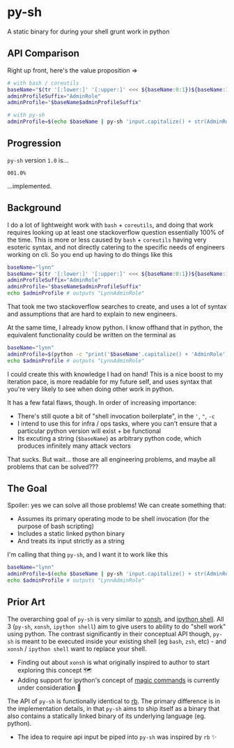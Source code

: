 # py-sh

A static binary for during your shell grunt work in python

## API Comparison

Right up front, here's the value proposition =>

```bash
# with bash / coreutils
baseName="$(tr '[:lower:]' '[:upper:]' <<< ${baseName:0:1})${baseName:1}"
adminProfileSuffix="AdminRole"
adminProfile="$baseName$adminProfileSuffix"

# with py-sh
adminProfile=$(echo $baseName | py-sh 'input.capitalize() + str(AdminRole)')
```

## Progression

`py-sh` version `1.0` is...

```
001.0%
```

...implemented.

## Background

I do a lot of lightweight work with `bash` + `coreutils`, and doing that work requires looking up at least one stackoverflow question essentially 100% of the time. This is more or less caused by `bash` + `coreutils` having very esoteric syntax, and not directly catering to the specific needs of engineers working on cli. So you end up having to do things like this

```bash
baseName="lynn"
baseName="$(tr '[:lower:]' '[:upper:]' <<< ${baseName:0:1})${baseName:1}"
adminProfileSuffix="AdminRole"
adminProfile="$baseName$adminProfileSuffix"
echo $adminProfile # outputs "LynnAdminRole"
```

That took me two stackoverflow searches to create, and uses a lot of syntax and assumptions that are hard to explain to new engineers.

At the same time, I already know python. I know offhand that in python, the equivalent functionality could be written on the terminal as

```sh
baseName="lynn"
adminProfile=$(python -c "print('$baseName'.capitalize() + 'AdminRole')")
echo $adminProfile # outputs "LynnAdminRole"
```

I could create this with knowledge I had on hand! This is a nice boost to my iteration pace, is more readable for my future self, and uses syntax that you're very likely to see when doing other work in python.

It has a few fatal flaws, though. In order of increasing importance:

- There's still quote a bit of "shell invocation boilerplate", in the `'`, `"`, `-c`
- I intend to use this for infra / ops tasks, where you can't ensure that a particular python version will exist + be functional
- Its excuting a string (`$baseName`) as arbitrary python code, which produces infinitely many attack vectors

That sucks. But wait... those are all engineering problems, and maybe all problems that can be solved???

## The Goal

Spoiler: yes we can solve all those problems! We can create something that:

- Assumes its primary operating mode to be shell invocation (for the purpose of bash scripting)
- Includes a static linked python binary
- And treats its input strictly as a string

I'm calling that thing `py-sh`, and I want it to work like this

```sh
baseName="lynn"
adminProfile=$(echo $baseName | py-sh 'input.capitalize() + str(AdminRole)')
echo $adminProfile # outputs "LynnAdminRole"
```

## Prior Art

The overarching goal of `py-sh` is very similar to [xonsh](https://xon.sh/index.html), and [ipython shell](https://ipython.readthedocs.io/en/stable/interactive/shell.html). All 3 (`py-sh`, `xonsh`, `ipython shell`) aim to give users to ability to do "shell work" using python. The contrast significantly in their conceptual API though, `py-sh` is meant to be executed inside your existing shell (eg `bash`, `zsh`, etc) - and `xonsh` / `ipython shell` want to replace your shell.

- Finding out about `xonsh` is what originally inspired to author to start exploring this concept 🗺
- Adding support for ipython's concept of [magic commands](https://ipython.readthedocs.io/en/stable/interactive/magics.html) is currently under consideration 📝

The API of `py-sh` is functionally identical to [rb](https://github.com/thisredone/rb). The primary difference is in the implementation details, in that `py-sh` aims to ship itself as a binary that also contains a statically linked binary of its underlying language (eg. python).

- The idea to require api input be piped into `py-sh` was inspired by `rb` ✨
